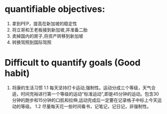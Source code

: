# quantifiable objectives: #
1. 拿到PEP，提高在新加坡的稳定性
2. 将立哥和王老板接到新加坡,并准备二胎
3. 卖掉国内的房子,将资产转移到新加坡
4. 转换驾照到国际驾照



# Difficult to quantify goals (Good habit) #
1. 将康的生活习惯
  1.1 每天坚持打卡运动,强制性。运动分成三个等级，天气合适，时间充裕进行第一个等级的运动"标准运动",即是45分钟的运动。包含30分钟的跑步和15分钟的口肌和拉伸,运动完成后一定要在记录格子中标上今天运动的等级。
  1.2 尽量每天花一些时间看书，记笔记，记日记，非强制性。
  
